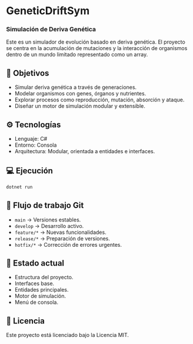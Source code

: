 # GeneticDriftSym

### Simulación de Deriva Genética

Este es un simulador de evolución basado en deriva genética. El proyecto se centra en la acumulación de mutaciones y la interacción de organismos dentro de un mundo limitado representado como un array.

## 🎯 Objetivos

* Simular deriva genética a través de generaciones.
* Modelar organismos con genes, órganos y nutrientes.
* Explorar procesos como reproducción, mutación, absorción y ataque.
* Diseñar un motor de simulación modular y extensible.

## ⚙️ Tecnologías

* Lenguaje: C#
* Entorno: Consola
* Arquitectura: Modular, orientada a entidades e interfaces.

## 💻 Ejecución

```bash
dotnet run
```

## 🌱 Flujo de trabajo Git

* `main` → Versiones estables.
* `develop` → Desarrollo activo.
* `feature/*` → Nuevas funcionalidades.
* `release/*` → Preparación de versiones.
* `hotfix/*` → Corrección de errores urgentes.

## 🚀 Estado actual

* Estructura del proyecto.
* Interfaces base.
* Entidades principales.
* Motor de simulación.
* Menú de consola.

## 📝 Licencia

Este proyecto está licenciado bajo la Licencia MIT.
